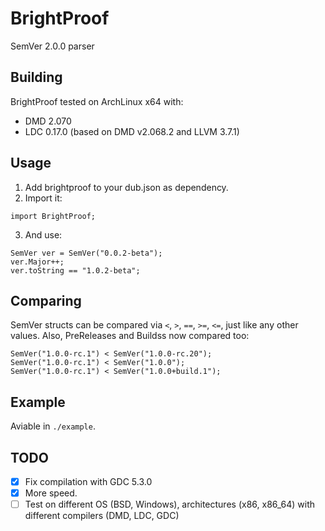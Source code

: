BrightProof
=============
SemVer 2.0.0 parser

## Building
BrightProof tested on ArchLinux x64 with:
- DMD 2.070
- LDC 0.17.0 (based on DMD v2.068.2 and LLVM 3.7.1)

## Usage
1. Add brightproof to your dub.json as dependency.
2. Import it:
```
import BrightProof;
```
3. And use:
```
SemVer ver = SemVer("0.0.2-beta");
ver.Major++;
ver.toString == "1.0.2-beta";
```

## Comparing
SemVer structs can be compared via `<`, `>`, `==`, `>=`, `<=`, just like any other values.
Also, PreReleases and Buildss now compared too:
```
SemVer("1.0.0-rc.1") < SemVer("1.0.0-rc.20");
SemVer("1.0.0-rc.1") < SemVer("1.0.0");
SemVer("1.0.0-rc.1") < SemVer("1.0.0+build.1");
```

## Example
Aviable in `./example`.

## TODO
- [x] Fix compilation with GDC 5.3.0
- [x] More speed. 
- [ ] Test on different OS (BSD, Windows), architectures (x86, x86_64) with different compilers (DMD, LDC, GDC)
